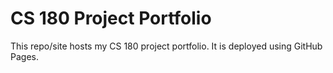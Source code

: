 # CS 180 Project Portfolio

This repo/site hosts my CS 180 project portfolio. It is deployed using GitHub Pages.